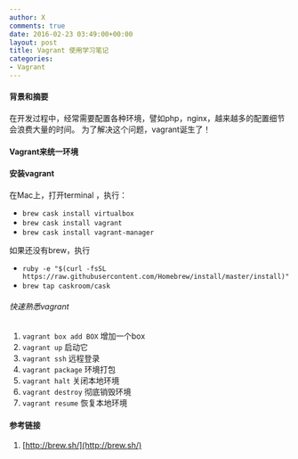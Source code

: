 ```yaml
---
author: X
comments: true
date: 2016-02-23 03:49:00+00:00
layout: post
title: Vagrant 使用学习笔记
categories:
- Vagrant
---
```


#### 背景和摘要
在开发过程中，经常需要配置各种环境，譬如php，nginx，越来越多的配置细节会浪费大量的时间。
为了解决这个问题，vagrant诞生了！

#### Vagrant来统一环境
####  安装vagrant
 
 在Mac上，打开terminal ，执行：
 - `brew cask install virtualbox`
 - `brew cask install vagrant`
 - `brew cask install vagrant-manager`

如果还没有brew，执行
-  `ruby -e "$(curl -fsSL https://raw.githubusercontent.com/Homebrew/install/master/install)"`
- `brew tap caskroom/cask`

###### 快速熟悉vagrant
1. `vagrant box add BOX` 增加一个box
2. `vagrant up`  启动它
3. `vagrant ssh` 远程登录
4. `vagrant package` 环境打包
5. `vagrant halt` 关闭本地环境
6. `vagrant destroy`  彻底销毁环境
7. `vagrant resume` 恢复本地环境

#### 参考链接
1. [http://brew.sh/](http://brew.sh/)
